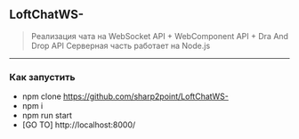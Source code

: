 ## LoftChatWS-
> Реализация чата на WebSocket API + WebComponent API + Dra And Drop API
> Серверная часть работает на Node.js
 ---
### Как запустить
- npm clone https://github.com/sharp2point/LoftChatWS-
- npm i
- npm run start
- [GO TO] http://localhost:8000/
